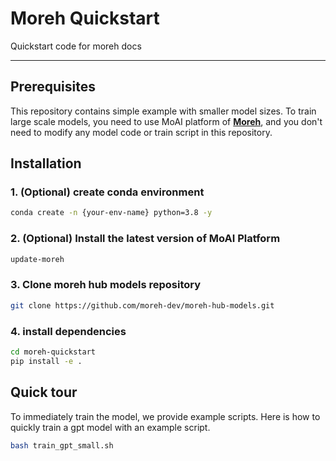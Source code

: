 # Moreh Quickstart
Quickstart code for moreh docs

-----
## Prerequisites

This repository contains simple example with smaller model sizes.
To train large scale models, you need to use MoAI platform of **[Moreh](https://moreh.io/)**, 
and you don't need to modify any model code or train script in this repository. 


## Installation

### 1. (Optional) create conda environment
```bash
conda create -n {your-env-name} python=3.8 -y
```

### 2. (Optional) Install the latest version of MoAI Platform
```bash
update-moreh
```

### 3. Clone moreh hub models repository
``` bash
git clone https://github.com/moreh-dev/moreh-hub-models.git
```

### 4. install dependencies
```bash
cd moreh-quickstart
pip install -e .
```


## Quick tour

To immediately train the model, we provide example scripts. 
Here is how to quickly train a gpt model with an example script.

```bash
bash train_gpt_small.sh
```

